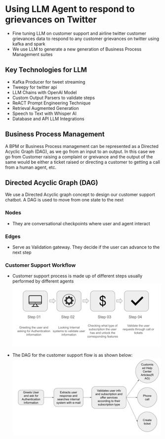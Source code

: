 # Using LLM Agent to respond to grievances on Twitter
- Fine tuning LLM on customer support and airline twitter customer grievances data to respond to any customer grievances on twitter using kafka and spark
- We use LLM to generate a new generation of Business Process Management suites

## Key Technologies for LLM
- Kafka Producer for tweet streaming
- Tweepy for twitter api
- LLM Chains with OpenAI Model
- Custom Output Parsers to validate steps
- ReACT Prompt Engineering Technique
- Retrieval Augmented Generation
- Speech to Text with Whisper AI
- Database and API LLM Integrations

## Business Process Management
A BPM or Business Process management can be represented as a Directed Acyclic Graph (DAG), as we go from an input to an output.
In this case we go from Customer raising a complaint or greivance and the output of the same would be either a ticket raised or 
directing a customer to getting a call from a human agent, etc.

## Directed Acyclic Graph (DAG)
We use a Directed Acyclic graph concept to design our customer support chatbot. A DAG is used to move from one state to the next

### Nodes
- They are conversational checkpoints where user and agent interact
### Edges
- Serve as Validation gateway. They decide if the user can advance to the next step

### Customer Support Workflow
- Customer support process is made up of different steps usually performed by different agents
![alt text](https://github.com/ranjeetsn/twitter_llm_response_project/blob/main/readme_files/customer_support_app_wokflow.png)

- The DAG for the customer support flow is as shown below:
![alt text](https://github.com/ranjeetsn/twitter_llm_response_project/blob/main/readme_files/dag_workflow.png)


